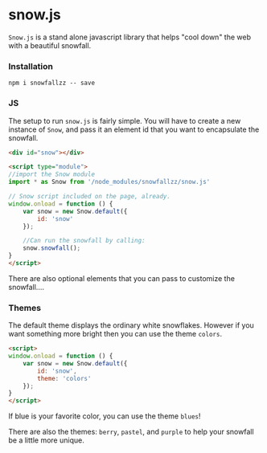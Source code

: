 # snow.js
`Snow.js` is a stand alone javascript library that helps "cool down" the web with a beautiful snowfall. 

### Installation
`npm i snowfallzz -- save`

### JS
The setup to run `snow.js` is fairly simple. You will have to create a new instance of `Snow`, and pass it an element id that you want to encapsulate the snowfall.

```html
<div id="snow"></div>

<script type="module">
//import the Snow module
import * as Snow from '/node_modules/snowfallzz/snow.js'

// Snow script included on the page, already.
window.onload = function () {
    var snow = new Snow.default({
        id: 'snow'
    });

    //Can run the snowfall by calling:
    snow.snowfall();
}
</script>
```

There are also optional elements that you can pass to customize the snowfall....

### Themes
The default theme displays the ordinary white snowflakes. However if you want something more bright then you can use the theme `colors`.

```html
<script>
window.onload = function () {
    var snow = new Snow.default({
        id: 'snow',
        theme: 'colors'
    });
}
</script>
```

If blue is your favorite color, you can use the theme `blues`!

There are also the themes: `berry`, `pastel`, and `purple` to help your snowfall be a little more unique.


